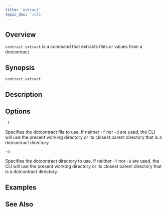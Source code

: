 ```yaml
---
title: 'extract'
topic_doc: '/cli'
---
```


## Overview

`contract extract` is a command that extracts files or values from a dotcontract.

## Synopsis

```
contract extract
```

## Description


## Options

```flags
-f
```
Specifies the dotcontract file to use. If neither `-f` nor `-d` are used, the CLI will use the present working directory or its closest parent directory that is a dotcontract directory.

```flags
-d
```
Specifies the dotcontract directory to use. If neither `-f` nor `-d` are used, the CLI will use the present working directory or its closest parent directory that is a dotcontract directory.

## Examples


## See Also
